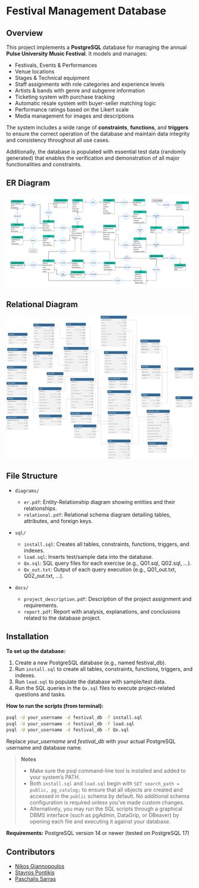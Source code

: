 # Festival Management Database

## Overview
This project implements a **PostgreSQL** database for managing the annual **Pulse University Music Festival**. It models and manages:

- Festivals, Events & Performances
- Venue locations
- Stages & Technical equipment
- Staff assignments with role categories and experience levels
-	Artists & bands with genre and subgenre information
-	Ticketing system with purchase tracking
-	Automatic resale system with buyer-seller matching logic
-	Performance ratings based on the Likert scale
-	Media management for images and descriptions

The system includes a wide range of **constraints**, **functions**, and **triggers** to ensure the correct operation of the database and maintain data integrity and consistency throughout all use cases.

Additionally, the database is populated with essential test data (randomly generated) that enables the verification and demonstration of all major functionalities and constraints.

## ER Diagram
![ER Diagram](diagrams/er.svg)

## Relational Diagram
![Relational Diagram](diagrams/relational.svg)

## File Structure
- `diagrams/`  
  - `er.pdf`: Entity-Relationship diagram showing entities and their relationships.
  - `relational.pdf`: Relational schema diagram detailing tables, attributes, and foreign keys.

- `sql/`  
  - `install.sql`: Creates all tables, constraints, functions, triggers, and indexes.
  - `load.sql`: Inserts test/sample data into the database.
  - `Qx.sql`: SQL query files for each exercise (e.g., Q01.sql, Q02.sql, ...).
  - `Qx_out.txt`: Output of each query execution (e.g., Q01_out.txt, Q02_out.txt, ...).

- `docs/`
  - `project_description.pdf`: Description of the project assignment and requirements.
  - `report.pdf`: Report with analysis, explanations, and conclusions related to the database project.

## Installation
**To set up the database:**
1.	Create a new PostgreSQL database (e.g., named festival_db).
2.	Run `install.sql` to create all tables, constraints, functions, triggers, and indexes.
3.	Run `load.sql` to populate the database with sample/test data.
4.	Run the SQL queries in the `Qx.sql` files to execute project-related questions and tasks.

**How to run the scripts (from terminal):**
```bash
psql -U your_username -d festival_db -f install.sql
psql -U your_username -d festival_db -f load.sql
psql -U your_username -d festival_db -f Qx.sql
```
Replace _your_username_ and _festival_db_ with your actual PostgreSQL username and database name.

> **Notes**
> - Make sure the psql command-line tool is installed and added to your system’s PATH.
> - Both `install.sql` and `load.sql` begin with `SET search_path = public, pg_catalog;` to ensure that all objects are created and accessed in the `public` schema by default. No additional schema configuration is required unless you’ve made custom changes.
> - Alternatively, you may run the SQL scripts through a graphical DBMS interface (such as pgAdmin, DataGrip, or DBeaver) by opening each file and executing it against your database.

**Requirements:** PostgreSQL version 14 or newer (tested on PostgreSQL 17)

## Contributors
- [Nikos Giannopoulos](https://github.com/giannopn)
- [Stavros Pontikis](https://github.com/stavrospod)
- [Paschalis Sarras](https://github.com/ntua-el21642)
